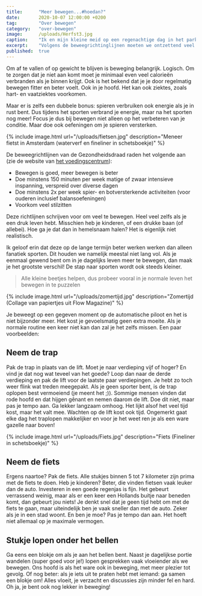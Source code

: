 ```yaml
---
title:      "Meer bewegen...#hoedan?"
date:       2020-10-07 12:00:00 +0200
tag:        "Over bewegen"
category:   "over-bewegen"
image:      /uploads/Herfst3.jpg
caption:    "Ik en mijn kleine meid op een regenachtige dag in het park (waterverf en fineliner in schetsboekje)"
excerpt:    "Volgens de beweegrichtinglijnen moeten we ontzettend veel te bewegen. Met alleen sporten kom je er niet en vind ik ook moeilijk vol te houden. Probeer zoveel mogelijk beweging in je dagelijks leven in te passen. Eenmaal in de routine ingebakken kost het veel minder moeite!"
published:  true
---
```


Om af te vallen of op gewicht te blijven is beweging belangrijk. Logisch. Om te zorgen dat je niet aan komt moet je minimaal even veel calorieën verbranden als je binnen krijgt. Ook is het bekend dat je je door regelmatig bewegen fitter en beter voelt. Ook in je hoofd. Het kan ook ziektes, zoals hart- en vaatziektes voorkomen.

Maar er is zelfs een dubbele bonus: spieren verbruiken ook energie als je in rust bent. Dus tijdens het sporten verbrand je energie, maar na het sporten nog meer! Focus je dus bij bewegen niet alleen op het verbeteren van je conditie. Maar doe ook oefeningen om je spieren versterken.

{% include image.html url="/uploads/fietsen.jpg" description="Meneer fietst in Amsterdam (waterverf en fineliner in schetsboekje)" %}

De beweegrichtlijnen van de Gezondheidsdraad raden het volgende aan (zie de website van [het voedingscentrum](https://www.voedingscentrum.nl/encyclopedie/bewegen.aspx)):

- Bewegen is goed, meer bewegen is beter
- Doe minstens 150 minuten per week matige of zwaar intensieve inspanning, verspreid over diverse dagen
- Doe minstens 2x per week spier- en botversterkende activiteiten (voor ouderen inclusief balansoefeningen)
- Voorkom veel stilzitten

Deze richtlijnen schrijven voor om veel te bewegen. Heel veel zelfs als je een druk leven hebt. Misschien heb je kinderen, of een drukke baan (of allebei). Hoe ga je dat dan in hemelsnaam halen? Het is eigenlijk niet realistisch.

Ik geloof erin dat deze op de lange termijn beter werken werken dan alleen fanatiek sporten. Dit houden we namelijk meestal niet lang vol. Als je eenmaal gewend bent om in je dagelijks leven meer te bewegen, dan maak je het grootste verschil! De stap naar sporten wordt ook steeds kleiner.

> Alle kleine beetjes helpen, dus probeer vooral in je normale leven het bewegen in te puzzelen

{% include image.html url="/uploads/zomertijd.jpg" description="Zomertijd (Collage van papiertjes uit Flow Magazine)" %}

Je beweegt op een gegeven moment op de automatische piloot en het is niet bijzonder meer. Het kost je gevoelsmatig geen extra moeite. Als je normale routine een keer niet kan dan zal je het zelfs missen. Een paar voorbeelden:

## Neem de trap

Pak de trap in plaats van de lift. Moet je naar verdieping vijf of hoger? En vind je dat nog wat teveel van het goede? Loop dan naar de derde verdieping en pak de lift voor de laatste paar verdiepingen. Je hebt zo toch weer flink wat treden meegepakt. Als je geen sporter bent, is de trap oplopen best vermoeiend (je meent het ;)). Sommige mensen vinden dat rode hoofd en dat hijgen gênant en nemen daarom de lift. Doe dit niet, maar pas je tempo aan. Ga lekker langzaam omhoog. Het lijkt alsof het veel tijd kost, maar het valt mee. Wachten op de lift kost ook tijd. Ongemerkt gaat elke dag het traplopen makkelijker en voor je het weet ren je als een ware gazelle naar boven!

{% include image.html url="/uploads/Fiets.jpg" description="Fiets (Fineliner in schetsboekje)" %}

## Neem de fiets

Ergens naartoe? Pak de fiets. Alle stukjes binnen 5 tot 7 kilometer zijn prima met de fiets te doen. Heb je kinderen? Beter, die vinden fietsen vaak leuker dan de auto. Investeren in een goede regenjas is fijn. Het gebeurt verrassend weinig, maar als er een keer een Hollands buitje naar beneden komt, dan gebeurt jou niets! Je denkt snel dat je geen tijd hebt om met de fiets te gaan, maar uiteindelijk ben je vaak sneller dan met de auto. Zeker als je in een stad woont. En ben je moe? Pas je tempo dan aan. Het hoeft niet allemaal op je maximale vermogen.

## Stukje lopen onder het bellen

Ga eens een blokje om als je aan het bellen bent. Naast je dagelijkse portie wandelen (super goed voor je!) lopen gesprekken vaak vloeiender als we bewegen. Ons hoofd is als het ware ook in beweging, met meer plezier tot gevolg. Of nog beter: als je iets uit te praten hebt met iemand: ga samen een blokje om! Alles vloeit, je verzacht en discussies zijn minder fel en hard. Oh ja, je bent ook nog lekker in beweging!
